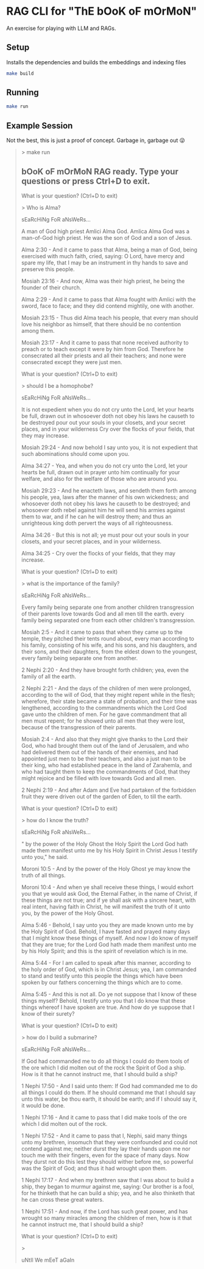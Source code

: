 # RAG CLI for "ThE bOoK oF mOrMoN"

An exercise for playing with LLM and RAGs.

## Setup
Installs the dependencies and builds the embeddings and indexing files
```sh
make build
```


## Running
```sh
make run
```

## Example Session

Not the best, this is just a proof of concept. Garbage in, garbage out 😜 

> \> make run
> 
> bOoK oF mOrMoN RAG ready. Type your questions or press Ctrl+D to exit.
> ----------------------------------------------------------------------
> What is your question? (Ctrl+D to exit)
>
> \> Who is Alma?
>
> sEaRcHiNg FoR aNsWeRs...
>
> A man of God high priest Amlici Alma God. Amlica Alma God was a man-of-God high priest. He was the son of God and a son of Jesus.
>
> Alma 2:30 -
> And it came to pass that Alma, being a man of God, being exercised with much faith, cried, saying: O Lord, have mercy and spare my life, that I may be an instrument in thy hands to save and preserve this people.
> 
> Mosiah 23:16 -
> And now, Alma was their high priest, he being the founder of their church.
> 
> Alma 2:29 -
> And it came to pass that Alma fought with Amlici with the sword, face to face; and they did contend mightily, one with another.
> 
> Mosiah 23:15 -
> Thus did Alma teach his people, that every man should love his neighbor as himself, that there should be no contention among them.
> 
> Mosiah 23:17 -
> And it came to pass that none received authority to preach or to teach except it were by him from God. Therefore he consecrated all their priests and all their teachers; and none were consecrated except they were just men.
> 
> 
> What is your question? (Ctrl+D to exit)
>
> \> should I be a homophobe?
>
> sEaRcHiNg FoR aNsWeRs...
>
> It is not expedient when you do not cry unto the Lord, let your hearts be full, drawn out in whosoever doth not obey his laws he causeth to be destroyed pour out your souls in your closets, and your secret places, and in your wilderness Cry over the flocks of your fields, that they may increase.
>
> Mosiah 29:24 -
> And now behold I say unto you, it is not expedient that such abominations should come upon you.
> 
> Alma 34:27 -
> Yea, and when you do not cry unto the Lord, let your hearts be full, drawn out in prayer unto him continually for your welfare, and also for the welfare of those who are around you.
> 
> Mosiah 29:23 -
> And he enacteth laws, and sendeth them forth among his people, yea, laws after the manner of his own wickedness; and whosoever doth not obey his laws he causeth to be destroyed; and whosoever doth rebel against him he will send his armies against them to war, and if he can he will destroy them; and thus an unrighteous king doth pervert the ways of all righteousness.
> 
> Alma 34:26 -
> But this is not all; ye must pour out your souls in your closets, and your secret places, and in your wilderness.
> 
> Alma 34:25 -
> Cry over the flocks of your fields, that they may increase.
> 
> 
> What is your question? (Ctrl+D to exit)
>
> \> what is the importance of the family?
>
> sEaRcHiNg FoR aNsWeRs...
>
> Every family being separate one from another children transgression of their parents love towards God and all men till the earth. every family being separated one from each other children's transgression.
>
> Mosiah 2:5 -
> And it came to pass that when they came up to the temple, they pitched their tents round about, every man according to his family, consisting of his wife, and his sons, and his daughters, and their sons, and their daughters, from the eldest down to the youngest, every family being separate one from another.
> 
> 2 Nephi 2:20 -
> And they have brought forth children; yea, even the family of all the earth.
> 
> 2 Nephi 2:21 -
> And the days of the children of men were prolonged, according to the will of God, that they might repent while in the flesh; wherefore, their state became a state of probation, and their time was lengthened, according to the commandments which the Lord God gave unto the children of men. For he gave commandment that all men must repent; for he showed unto all men that they were lost, because of the transgression of their parents.
> 
> Mosiah 2:4 -
> And also that they might give thanks to the Lord their God, who had brought them out of the land of Jerusalem, and who had delivered them out of the hands of their enemies, and had appointed just men to be their teachers, and also a just man to be their king, who had established peace in the land of Zarahemla, and who had taught them to keep the commandments of God, that they might rejoice and be filled with love towards God and all men.
> 
> 2 Nephi 2:19 -
> And after Adam and Eve had partaken of the forbidden fruit they were driven out of the garden of Eden, to till the earth.
> 
> 
> What is your question? (Ctrl+D to exit)
>
> \> how do I know the truth?
>
> sEaRcHiNg FoR aNsWeRs...
>
> " by the power of the Holy Ghost the Holy Spirit the Lord God hath made them manifest unto me by his Holy Spirit in Christ Jesus I testify unto you," he said.
>
> Moroni 10:5 -
> And by the power of the Holy Ghost ye may know the truth of all things.
> 
> Moroni 10:4 -
> And when ye shall receive these things, I would exhort you that ye would ask God, the Eternal Father, in the name of Christ, if these things are not true; and if ye shall ask with a sincere heart, with real intent, having faith in Christ, he will manifest the truth of it unto you, by the power of the Holy Ghost.
> 
> Alma 5:46 -
> Behold, I say unto you they are made known unto me by the Holy Spirit of God. Behold, I have fasted and prayed many days that I might know these things of myself. And now I do know of myself that they are true; for the Lord God hath made them manifest unto me by his Holy Spirit; and this is the spirit of revelation which is in me.
> 
> Alma 5:44 -
> For I am called to speak after this manner, according to the holy order of God, which is in Christ Jesus; yea, I am commanded to stand and testify unto this people the things which have been spoken by our fathers concerning the things which are to come.
> 
> Alma 5:45 -
> And this is not all. Do ye not suppose that I know of these things myself? Behold, I testify unto you that I do know that these things whereof I have spoken are true. And how do ye suppose that I know of their surety?
> 
> 
> What is your question? (Ctrl+D to exit)
>
> \> how do I build a submarine?
>
> sEaRcHiNg FoR aNsWeRs...
>
> If God had commanded me to do all things I could do them tools of the ore which I did molten out of the rock the Spirit of God a ship. How is it that he cannot instruct me, that I should build a ship?
>
> 1 Nephi 17:50 -
> And I said unto them: If God had commanded me to do all things I could do them. If he should command me that I should say unto this water, be thou earth, it should be earth; and if I should say it, it would be done.
> 
> 1 Nephi 17:16 -
> And it came to pass that I did make tools of the ore which I did molten out of the rock.
> 
> 1 Nephi 17:52 -
> And it came to pass that I, Nephi, said many things unto my brethren, insomuch that they were confounded and could not contend against me; neither durst they lay their hands upon me nor touch me with their fingers, even for the space of many days. Now they durst not do this lest they should wither before me, so powerful was the Spirit of God; and thus it had wrought upon them.
> 
> 1 Nephi 17:17 -
> And when my brethren saw that I was about to build a ship, they began to murmur against me, saying: Our brother is a fool, for he thinketh that he can build a ship; yea, and he also thinketh that he can cross these great waters.
> 
> 1 Nephi 17:51 -
> And now, if the Lord has such great power, and has wrought so many miracles among the children of men, how is it that he cannot instruct me, that I should build a ship?
> 
> 
> What is your question? (Ctrl+D to exit)
>
> \>  
>
> uNtIl We mEeT aGaIn
>
